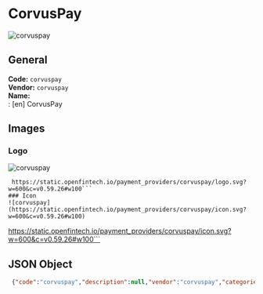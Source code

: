 # CorvusPay 
![corvuspay](https://static.openfintech.io/payment_providers/corvuspay/logo.svg?w=600&c=v0.59.26#w100)  
## General 
**Code:** `corvuspay`  
**Vendor:** `corvuspay`  
**Name:**  
:	[en] CorvusPay  
## Images 
### Logo 
![corvuspay](https://static.openfintech.io/payment_providers/corvuspay/logo.svg?w=600&c=v0.59.26#w100)  
```
 https://static.openfintech.io/payment_providers/corvuspay/logo.svg?w=600&c=v0.59.26#w100```  
### Icon 
![corvuspay](https://static.openfintech.io/payment_providers/corvuspay/icon.svg?w=600&c=v0.59.26#w100)  
```
 https://static.openfintech.io/payment_providers/corvuspay/icon.svg?w=600&c=v0.59.26#w100```  
## JSON Object 
```json
 {"code":"corvuspay","description":null,"vendor":"corvuspay","categories":null,"countries":null,"payment_method":null,"payout_method":null,"metadata":{"about_payments_code":"corvuspay"},"name":{"en":"CorvusPay"}}```  

